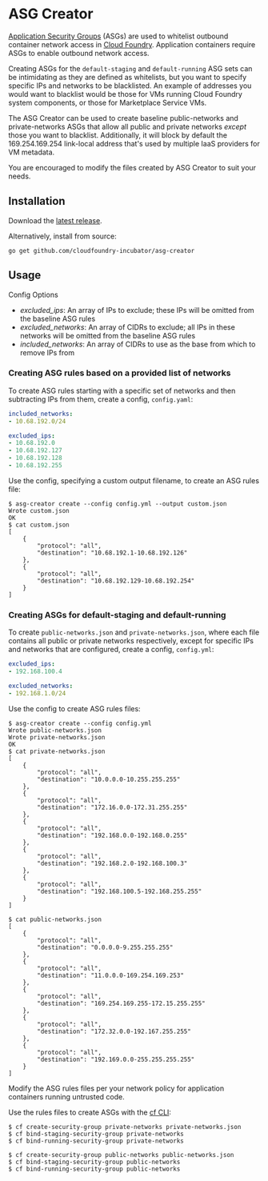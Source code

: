 # ASG Creator

[Application Security
Groups](http://docs.cloudfoundry.org/adminguide/app-sec-groups.html) (ASGs) are
used to whitelist outbound container network access in [Cloud
Foundry](http://cloudfoundry.org). Application containers require ASGs to
enable outbound network access.

Creating ASGs for the `default-staging` and `default-running` ASG sets can be
intimidating as they are defined as whitelists, but you want to specify
specific IPs and networks to be blacklisted. An example of addresses you would
want to blacklist would be those for VMs running Cloud Foundry system
components, or those for Marketplace Service VMs.

The ASG Creator can be used to create baseline public-networks and
private-networks ASGs that allow all public and private networks *except* those
you want to blacklist. Additionally, it will block by default the
169.254.169.254 link-local address that's used by multiple IaaS providers for
VM metadata.

You are encouraged to modify the files created by ASG Creator to suit your
needs.

## Installation

Download the [latest release](https://github.com/cloudfoundry-incubator/asg-creator/releases/latest).

Alternatively, install from source:

```
go get github.com/cloudfoundry-incubator/asg-creator
```

## Usage

Config Options

* *excluded_ips*: An array of IPs to exclude; these IPs will be omitted from the baseline ASG rules
* *excluded_networks*: An array of CIDRs to exclude; all IPs in these networks will be omitted from the baseline ASG rules
* *included_networks*: An array of CIDRs to use as the base from which to remove IPs from

### Creating ASG rules based on a provided list of networks

To create ASG rules starting with a specific set of networks and then subtracting IPs from them, create a config, `config.yaml`:

```yaml
included_networks:
- 10.68.192.0/24

excluded_ips:
- 10.68.192.0
- 10.68.192.127
- 10.68.192.128
- 10.68.192.255
```

Use the config, specifying a custom output filename, to create an ASG rules file:

```
$ asg-creator create --config config.yml --output custom.json
Wrote custom.json
OK
$ cat custom.json
[
    {
        "protocol": "all",
        "destination": "10.68.192.1-10.68.192.126"
    },
    {
        "protocol": "all",
        "destination": "10.68.192.129-10.68.192.254"
    }
]
```


### Creating ASGs for default-staging and default-running

To create `public-networks.json` and `private-networks.json`, where each file contains all public or private networks respectively, except for specific IPs and networks that are configured, create a config, `config.yml`:

```yaml
excluded_ips:
- 192.168.100.4

excluded_networks:
- 192.168.1.0/24
```

Use the config to create ASG rules files:

```
$ asg-creator create --config config.yml
Wrote public-networks.json
Wrote private-networks.json
OK
$ cat private-networks.json
[
	{
		"protocol": "all",
		"destination": "10.0.0.0-10.255.255.255"
	},
	{
		"protocol": "all",
		"destination": "172.16.0.0-172.31.255.255"
	},
	{
		"protocol": "all",
		"destination": "192.168.0.0-192.168.0.255"
	},
	{
		"protocol": "all",
		"destination": "192.168.2.0-192.168.100.3"
	},
	{
		"protocol": "all",
		"destination": "192.168.100.5-192.168.255.255"
	}
]

$ cat public-networks.json
[
	{
		"protocol": "all",
		"destination": "0.0.0.0-9.255.255.255"
	},
	{
		"protocol": "all",
		"destination": "11.0.0.0-169.254.169.253"
	},
	{
		"protocol": "all",
		"destination": "169.254.169.255-172.15.255.255"
	},
	{
		"protocol": "all",
		"destination": "172.32.0.0-192.167.255.255"
	},
	{
		"protocol": "all",
		"destination": "192.169.0.0-255.255.255.255"
	}
]
```

Modify the ASG rules files per your network policy for application containers
running untrusted code.

Use the rules files to create ASGs with the [cf
CLI](https://github.com/cloudfoundry/cli/releases/latest):

```
$ cf create-security-group private-networks private-networks.json
$ cf bind-staging-security-group private-networks
$ cf bind-running-security-group private-networks

$ cf create-security-group public-networks public-networks.json
$ cf bind-staging-security-group public-networks
$ cf bind-running-security-group public-networks
```
